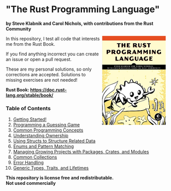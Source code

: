 # "The Rust Programming Language"
**by Steve Klabnik and Carol Nichols, with contributions from the Rust Community**<br>

<a href="url"><img src="./cover/cover.jpg" align="right" height="280" width="200" ></a>

In this repository, I test all code that interests me from the Rust Book.<br>

If you find anything incorrect you can create an issue or open a pull request.<br>

These are my personal solutions, so only corrections are accepted. Solutions to missing exercises are not needed! <br>

**Rust Book: https://doc.rust-lang.org/stable/book/**

### Table of Contents
1. [Getting Started!](./01-Getting-Started)
2. [Programming a Guessing Game](./02-Programming-a-Guessing-Game)
3. [Common Programming Concepts](./03-Common-Programming-Concepts)
4. [Understanding Ownership](./04-Understanding-Ownership)
5. [Using Structs to Structure Related Data](./05-Structs)
6. [Enums and Pattern Matching](./06-Enums-and-Pattern-Matching)
7. [Managing Growing Projects with Packages, Crates, and Modules](./07-Packages-Crates-Modules)
8. [Common Collections](./08-Common-Collections)
9. [Error Handling](./09-Error-Handling)
10. [Generic Types, Traits, and Lifetimes](./10-Generic-Types-Traits-Lifetimes)

**This repository is license free and redistributable.** <br>
**Not used commercially**